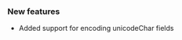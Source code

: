 <!-- Delete the sections that don't apply -->

### New features

- Added support for encoding unicodeChar fields
